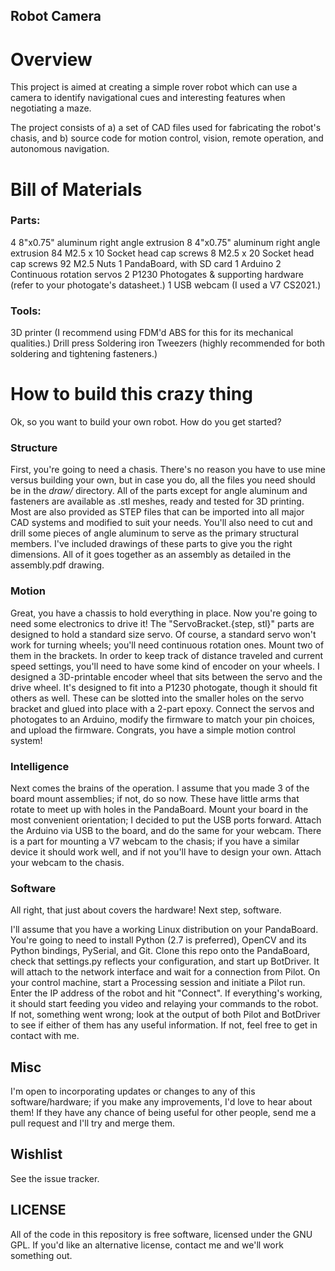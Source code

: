 ## Robot Camera

# Overview
This project is aimed at creating a simple rover robot which can use a camera to
identify navigational cues and interesting features when negotiating a maze.

The project consists of a) a set of CAD files used for fabricating the robot's
chasis, and b) source code for motion control, vision, remote operation, and
autonomous navigation.

# Bill of Materials
### Parts:
4 8"x0.75" aluminum right angle extrusion
8 4"x0.75" aluminum right angle extrusion
84 M2.5 x 10 Socket head cap screws
8 M2.5 x 20 Socket head cap screws
92 M2.5 Nuts
1 PandaBoard, with SD card
1 Arduino
2 Continuous rotation servos
2 P1230 Photogates & supporting hardware (refer to your photogate's datasheet.)
1 USB webcam (I used a V7 CS2021.)

### Tools:
3D printer (I recommend using FDM'd ABS for this for its mechanical qualities.)
Drill press
Soldering iron
Tweezers (highly recommended for both soldering and tightening fasteners.)

# How to build this crazy thing
Ok, so you want to build your own robot. How do you get started?

### Structure
First, you're going to need a chasis. There's no reason you have to use mine
versus building your own, but in case you do, all the files you need should be
in the *draw/* directory. All of the parts except for angle aluminum and
fasteners are available as .stl meshes, ready and tested for 3D printing. Most
are also provided as STEP files that can be imported into all major CAD systems
and modified to suit your needs. You'll also need to cut and drill some pieces
of angle aluminum to serve as the primary structural members. I've included
drawings of these parts to give you the right dimensions. All of it goes
together as an assembly as detailed in the assembly.pdf drawing.

### Motion
Great, you have a chassis to hold everything in place. Now you're going to need
some electronics to drive it! The "ServoBracket.{step, stl}" parts are designed
to hold a standard size servo. Of course, a standard servo won't work for
turning wheels; you'll need continuous rotation ones. Mount two of them in the
brackets. In order to keep track of distance traveled and current speed
settings, you'll need to have some kind of encoder on your wheels. I designed a
3D-printable encoder wheel that sits between the servo and the drive wheel. It's
designed to fit into a P1230 photogate, though it should fit others as
well. These can be slotted into the smaller holes on the servo bracket and glued
into place with a 2-part epoxy. Connect the servos and photogates to an Arduino,
modify the firmware to match your pin choices, and upload the
firmware. Congrats, you have a simple motion control system!

### Intelligence
Next comes the brains of the operation. I assume that you made 3 of the board
mount assemblies; if not, do so now. These have little arms that rotate to meet
up with holes in the PandaBoard. Mount your board in the most convenient
orientation; I decided to put the USB ports forward. Attach the Arduino via USB
to the board, and do the same for your webcam. There is a part for mounting a V7
webcam to the chasis; if you have a similar device it should work well, and if
not you'll have to design your own. Attach your webcam to the chasis.

### Software
All right, that just about covers the hardware! Next step, software.

I'll assume that you have a working Linux distribution on your
PandaBoard. You're going to need to install Python (2.7 is preferred), OpenCV
and its Python bindings, PySerial, and Git. Clone this repo onto the PandaBoard,
check that settings.py reflects your configuration, and start up BotDriver. It
will attach to the network interface and wait for a connection from Pilot. On
your control machine, start a Processing session and initiate a Pilot run. Enter
the IP address of the robot and hit "Connect". If everything's working, it
should start feeding you video and relaying your commands to the robot. If not,
something went wrong; look at the output of both Pilot and BotDriver to see if
either of them has any useful information. If not, feel free to get in contact
with me.

## Misc

I'm open to incorporating updates or changes to any of this software/hardware;
if you make any improvements, I'd love to hear about them! If they have any
chance of being useful for other people, send me a pull request and I'll try and
merge them.

## Wishlist
See the issue tracker.

## LICENSE
All of the code in this repository is free software, licensed under the GNU
GPL. If you'd like an alternative license, contact me and we'll work something
out. 
